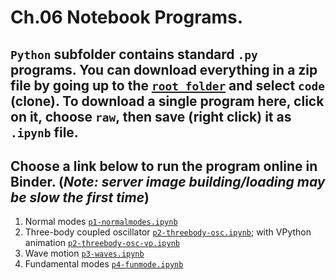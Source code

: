 # Ch.06 Notebook Programs. 
## `Python` subfolder contains standard `.py` programs. You can download everything in a zip file by going up to the [`root folder`](https://github.com/com-py/intro) and select `code` (clone). To download a single program here, click on it, choose `raw`, then save (right click) it as  `.ipynb` file.
## Choose a link below to run the program online in Binder. (*Note: server image building/loading may be slow the first time*) 

1. Normal modes [`p1-normalmodes.ipynb`](https://mybinder.org/v2/gh/com-py/intro/main?urlpath=tree/ch06/p1-normalmodes.ipynb)
1. Three-body coupled oscillator [`p2-threebody-osc.ipynb`](https://mybinder.org/v2/gh/com-py/intro/main?urlpath=tree/ch06/p2-threebody-osc.ipynb); with VPython animation [`p2-threebody-osc-vp.ipynb`](https://mybinder.org/v2/gh/com-py/intro/main?urlpath=tree/ch06/p2-threebody-osc-vp.ipynb)
1. Wave motion [`p3-waves.ipynb`](https://mybinder.org/v2/gh/com-py/intro/main?urlpath=tree/ch06/p3-waves.ipynb)
1. Fundamental modes [`p4-funmode.ipynb`](https://mybinder.org/v2/gh/com-py/intro/main?urlpath=tree/ch06/p4-funmode.ipynb)
 
